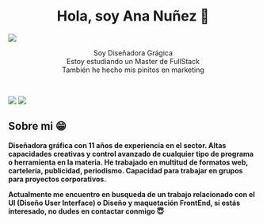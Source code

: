 <div align="center">
<h1 align="center">Hola, soy Ana Nuñez 👋</h1>
</div>
<img src="https://imgur.com/ay0o6EW.png">


<p align="center">Soy Diseñadora Grágica<br/>Estoy estudiando un Master de FullStack <br>También he hecho mis pinitos en marketing<br></p>
<br>
<p align = "center">
 
[<img src ="https://img.shields.io/badge/behance-E34A86?&style=for-the-badge&logo=&logoColor=white%22">](https://www.behance.net/ananunezrejon)
[<img src="https://img.shields.io/badge/linkedin-%230077B5.svg?&style=for-the-badge&logo=linkedin&logoColor=white" />](https://www.linkedin.com/in/ananuñezrejon/)


</p>

 ## Sobre mi &#128513;
  <p>
  <b>
  Diseñadora gráfica con 11 años de experiencia en el sector. Altas capacidades creativas y control avanzado de cualquier tipo de programa o herramienta en la materia. He trabajado en multitud de formatos web, cartelería, publicidad, periodismo. Capacidad para trabajar en grupos para proyectos corporativos.

  Actualmente me encuentro en busqueda de un trabajo relacionado con el UI (Diseño User Interface) o Diseño y maquetación FrontEnd, si estás interesado, no dudes en contactar conmigo &#128519;
  </b>
  </p>
